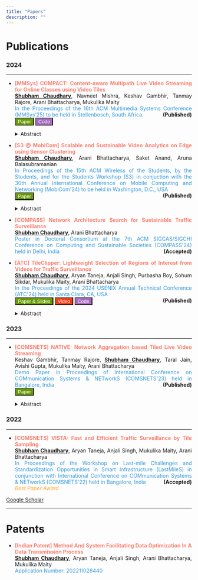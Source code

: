 ```yaml
---
title: "Papers"
description: ""
---
```


# Publications

### 2024 

---
* **<p align="justify"><font color="#FA8072">[MMSys] COMPACT: Content-aware Multipath Live Video Streaming for Online Classes using Video Tiles </font>**\
**<u>Shubham Chaudhary</u>**, Navneet Mishra, Keshav Gambhir, Tanmay Rajore, Arani Bhattacharya, Mukulika
Maity\
<font color="#3498DB"> In the Proceedings of the 16th ACM Multimedia Systems Conference (MMSys’25) to be held in Stellenbosch, South Africa. </font><font style="float:right">**(Published)**</font>\
<button style=
        "background-color: #669900 ; color: white;" name="pdfbutton"
        onclick=" window.open('https://dl.acm.org/doi/10.1145/3712676.3714451', '_blank'); return false;">Paper</button>
<button style=
        "background-color: #A569BD ; color: white;" name="codebutton"
        onclick=" window.open('https://github.com/shubhamchdhary/COMPACT', '_blank'); return false;">Code</button>
        <details>
        <summary>Abstract</summary><p align="justify">
        The growing popularity of live online classes, even in remote areas, stresses the need for a good and seamless quality of experience to enhance learning. However, these bandwidth-hungry applications challenge the current cellular networks to maintain consistent bandwidth and latency. In this work, we, therefore, propose using the collaboration of multiple devices with their individual cellular networks to support such live video streaming. We design a content-aware system COMPACT that splits video into foreground and background using video tiles (independently encoded spatial blocks) and streams them over different paths. COMPACT depends on its scheduler, which exhaustively searches for the best quality based on the network estimates. We extensively evaluate our system using network traces while walking and traveling on the bus or car. Compared to the single path, COMPACT manages to reduce the median stall and E2E lag by 70.6% and 28.57%, and the tail stall and lag by 83.9% and ≈ 80% on a bus trace. Furthermore, we performed a live experiment to test COMPACT on the actual cellular network.</p>
        </details></p>  

* **<p align="justify"><font color="#FA8072">[S3 @ MobiCom] Scalable and Sustainable Video Analytics on Edge using Sensor Clustering</font>**\
**<u>Shubham Chaudhary</u>**, Arani Bhattacharya, Saket Anand, Aruna Balasubramanian\
<font color="#3498DB"> In Proceedings of the 15th ACM Wireless of the Students, by the Students, and for the Students Workshop (S3) in conjuction with the 30th Annual International Conference on Mobile Computing and Networking (MobiCom'24) to be held in Washington, D.C., USA </font><font style="float:right">**(Published)**</font>\
<button style=
        "background-color: #669900 ; color: white;" name="pdfbutton"
        onclick=" window.open('https://dl.acm.org/doi/10.1145/3636534.3695902', '_blank'); return false;">Paper</button>
        <details> <summary>Abstract</summary><p align="justify">
        The proliferation of video analytics in applications like autonomous driving, traffic surveillance, and teleoperated vehicles requires on-premise (on edge) execution of deep learning models to meet latency requirements and curb bandwidth usage by limiting frequent offloading of inference tasks. However, constrained by the compute and power availability on the edge, a cheaper model is typically deployed. These shallower models have two major associated problems: 1) using the same model for all cameras/vehicles gives inconsistent accuracy, and 2) trained models are prone to data drift. In this work, we propose to address these problems using two strategies. The first strategy is to intelligently assign individual models to each camera/vehicle by clustering the ones with similar visual scenes to reduce the number of allocated models. Second, to circumvent the data drift, we retrain the model assigned to the cluster, which undergoes accuracy deviation.</p>
        </details></p>  


* **<p align="justify"><font color="#FA8072">[COMPASS] Network Architecture Search for Sustainable Traffic Surveillance</font>**\
**<u>Shubham Chaudhary</u>**, Arani Bhattacharya\
<font color="#3498DB"> Poster in Doctoral Consortium at the 7th ACM SIGCAS/SIGCHI Conference on Computing and Sustainable Societies (COMPASS'24) held in Delhi, India </font><font style="float:right">**(Accepted)**</font></p>

* **<p align="justify"><font color="#FA8072">[ATC] TileClipper: Lightweight Selection of Regions of Interest from Videos for Traffic
Surveillance </font>**\
**<u>Shubham Chaudhary</u>**, Aryan Taneja, Anjali Singh, Purbasha Roy, Sohum Sikdar, Mukulika Maity, Arani
Bhattacharya\
<font color="#3498DB"> In the Proceedings of the 2024 USENIX Annual Technical Conference (ATC'24) held in Santa Clara, CA, USA </font>\
<button style=
        "background-color: #669900 ; color: white;" name="pdfbutton"
        onclick=" window.open('https://www.usenix.org/conference/atc24/presentation/chaudhary', '_blank'); return false;">Paper & Slides</button>
<button style=
        "background-color: #ed3d17 ; color: white;" name="pdfbutton"
        onclick=" window.open('https://www.youtube.com/watch?v=ZFhBqa0bQIs', '_blank'); return false;">Video</button>
<button style=
        "background-color: #A569BD ; color: white;" name="codebutton"
        onclick=" window.open('https://github.com/shubhamchdhary/TileClipper', '_blank'); return false;">Code</button><font style="float:right">**(Published)**</font>
        <details> <summary>Abstract</summary>
    <p align="justify">With traffic surveillance increasingly used thousands of cameras on roads send video feeds to cloud servers to run computer vision algorithms, requiring high bandwidth. State-of-the-art techniques reduce the bandwidth requirement by either sending a  limited number of frames/pixels/regions or relying on re-encoding the important parts of the video. This imposes significant overhead on both the camera side and server side compute as re-encoding is expensive.  In this work, we propose TileClipper, a system that utilizes tile sampling, where a limited number of rectangular areas within the frames, known as tiles, are sent to the server. TileClipper selects the tiles adaptively by utilizing its correlation with the tile bitrates. We evaluate TileClipper on different datasets having 55 videos in total to show that, on average, our technique reduces approx.22% of data sent to the cloud while providing a detection accuracy of 92% with minimal calibration and compute compared to prior works. We show real-time tile filtering of TileClipper even on cheap edge devices like Raspberry Pi 4 and nVidia Jetson Nano. We further create a live deployment of TileClipper to show that it provides over 87% detection accuracy and over 55% bandwidth savings.</p>
    </details></p>
<!-- <br></br> -->

### 2023

---

* **<p align="justify"><font color="#FA8072">[COMSNETS] NATIVE: Network Aggregation based Tiled Live Video Streaming </font>**\
Keshav Gambhir, Tanmay Rajore, **<u>Shubham Chaudhary</u>**, Taral Jain, Avishi Gupta, Mukulika Maity, Arani
Bhattacharya\
<font color="#3498DB"> Demo Paper in Proceedings of International Conference on COMmunication Systems & NETworkS (COMSNETS'23) held in Bangalore, India </font><font style="float:right">**(Published)**</font>\
<button style=
        "background-color: #669900 ; color: white;" name="codebutton"
        onclick=" window.open('https://ieeexplore.ieee.org/abstract/document/10041371', '_blank'); return false;">Paper</button><details> <summary>Abstract</summary>    
    <p align="justify">The COVID-19 pandemic has forced most interactions to move to online space, starting from online lectures, conferences in hybrid mode, and work-from-home office works. Hence, it is essential for live video streaming to be reliable and provide a good quality of experience (QoE) to users. However, in large sections of the world, the cellular network is not reliable enough to be used for online participation in such events. To quantify this problem, we first measure the QoE in terms oflag, video resolution, and dropped calls on a popular video conferencing platform Google Meet over three different cellular ISPs in New Delhi, India. We observe significantly worse quality of experience metrics compared to a study recently performed in the US. To mitigate this problem, we propose NATIVE (Network Aggregation-based Tiled lIve Video strEaming), a system of aggregating the cellular network connectivity using a secondary or helper device in the vicinity trusted by the user. The implementation of NATIVE uses tiled encoding of video, where the video frames are divided into rectangular units known as tiles. All the tiles are divided into two subsets which are scheduled independently via the available network interfaces depending on its importance. The receiver device receives video segments from the two network paths and stitches back the tiles in them to play. We show the demo of NATIVE using two laptops and a cloud server where the server acts as a streamer
        </details></p>
<!-- <br></br> -->

### 2022

---

* **<p align="justify"><font color="#FA8072">[COMSNETS] VISTA: Fast and Efficient Traffic Surveillance by Tile Sampling </font>**\
**<u>Shubham Chaudhary</u>**, Aryan Taneja, Anjali Singh, Mukulika Maity, Arani Bhattacharya\
<font color="#3498DB"> In Proceedings of the Workshop on Last-mile Challenges and Standardization Opportunities in Smart Infrastructure (LastMileS) in conjunction with International Conference on COMmunication Systems & NETworkS (COMSNETS'22) held in Bangalore, India </font><font style="float:right">**(Accepted)**</font>\
<font color="ffa833">*Best Paper Award*</font></p>

[Google Scholar](https://scholar.google.com/citations?user=zjqLCUsAAAAJ&hl=en)

--- 

# Patents
* **<p align="justify"><font color='#FA8072'>[Indian Patent] Method And System Facilitating Data Optimization In A Data Transmission Process </font>**\
**<u>Shubham Chaudhary</u>**, Aryan Taneja, Anjali Singh, Arani Bhattacharya, Mukulika Maity\
<font color="#3498DB"> Application Number: 202211028440 </font></p>
